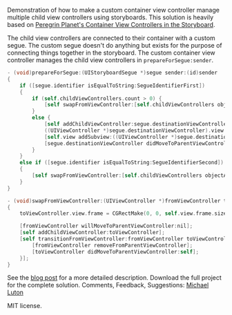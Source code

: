 Demonstration of how to make a custom container view controller manage multiple child view controllers using storyboards. This solution is heavily based on [Peregrin Planet's Container View Controllers in the Storyboard](http://orderoo.wordpress.com/2012/02/23/container-view-controllers-in-the-storyboard/).

The child view controllers are connected to their container with a custom segue. The custom segue doesn't do anything but exists for the purpose of connecting things together in the storyboard. The custom container view controller manages the child view controllers in `prepareForSegue:sender`. 

```objective-c
- (void)prepareForSegue:(UIStoryboardSegue *)segue sender:(id)sender
{
    if ([segue.identifier isEqualToString:SegueIdentifierFirst])
    {
        if (self.childViewControllers.count > 0) {
            [self swapFromViewController:[self.childViewControllers objectAtIndex:0] toViewController:segue.destinationViewController];
        }
        else {
            [self addChildViewController:segue.destinationViewController];
            ((UIViewController *)segue.destinationViewController).view.frame = CGRectMake(0, 0, self.view.frame.size.width, self.view.frame.size.height);
            [self.view addSubview:((UIViewController *)segue.destinationViewController).view];
            [segue.destinationViewController didMoveToParentViewController:self];
        }
    }
    else if ([segue.identifier isEqualToString:SegueIdentifierSecond])
    {
        [self swapFromViewController:[self.childViewControllers objectAtIndex:0] toViewController:segue.destinationViewController];
    }
}

- (void)swapFromViewController:(UIViewController *)fromViewController toViewController:(UIViewController *)toViewController
{
    toViewController.view.frame = CGRectMake(0, 0, self.view.frame.size.width, self.view.frame.size.height);

    [fromViewController willMoveToParentViewController:nil];
    [self addChildViewController:toViewController];
    [self transitionFromViewController:fromViewController toViewController:toViewController duration:1.0 options:UIViewAnimationOptionTransitionCrossDissolve animations:nil completion:^(BOOL finished) {
        [fromViewController removeFromParentViewController];
        [toViewController didMoveToParentViewController:self];
    }];
}
```

See the [blog post](http://sandmoose.com/post/35714028270/storyboards-with-custom-container-view-controllers) for a more detailed description. Download the full project for the complete solution. Comments, Feedback, Suggestions: [Michael Luton](mailto:mluton@gmail.com)

MIT license.
